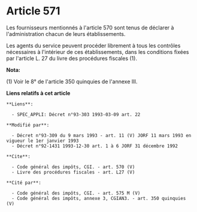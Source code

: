 # Article 571

Les fournisseurs mentionnés à l'article 570 sont tenus de déclarer à l'administration chacun de leurs établissements. 

Les agents du service peuvent procéder librement à tous les contrôles nécessaires à l'intérieur de ces établissements, dans
les conditions fixées par l'article L. 27 du livre des procédures fiscales (1).

**Nota:**

(1) Voir le 8° de l'article 350 quinquies de l'annexe III.

**Liens relatifs à cet article**

	**Liens**:

	  - SPEC_APPLI: Décret n°93-303 1993-03-09 art. 22

	**Modifié par**:

	  - Décret n°93-309 du 9 mars 1993 - art. 11 (V) JORF 11 mars 1993 en vigueur le 1er janvier 1993
	  - Décret n°92-1431 1993-12-30 art. 1 à 6 JORF 31 décembre 1992

	**Cite**:

	  - Code général des impôts, CGI. - art. 570 (V)
	  - Livre des procédures fiscales - art. L27 (V)

	**Cité par**:

	  - Code général des impôts, CGI. - art. 575 M (V)
	  - Code général des impôts, annexe 3, CGIAN3. - art. 350 quinquies (V)
